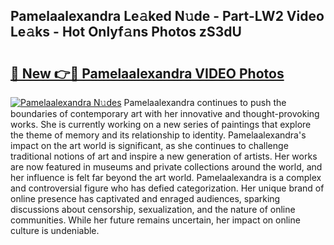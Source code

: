 ## Pamelaalexandra Le𝚊ked N𝚞de - Part-LW2 Video Le𝚊ks - Hot Onlyf𝚊ns Photos zS3dU

# <h2><a href="http://ab17557.deff.icu/?id=Pamelaalexandra">🔗 New 👉🔴 Pamelaalexandra VIDEO Photos</a></h2>

[![Pamelaalexandra N𝚞des](https://i.imgur.com/rIISA9y.gif)](http://ab17557.deff.icu/?id=Pamelaalexandra)
Pamelaalexandra continues to push the boundaries of contemporary art with her innovative and thought-provoking works. She is currently working on a new series of paintings that explore the theme of memory and its relationship to identity. Pamelaalexandra's impact on the art world is significant, as she continues to challenge traditional notions of art and inspire a new generation of artists. Her works are now featured in museums and private collections around the world, and her influence is felt far beyond the art world. Pamelaalexandra is a complex and controversial figure who has defied categorization. Her unique brand of online presence has captivated and enraged audiences, sparking discussions about censorship, sexualization, and the nature of online communities. While her future remains uncertain, her impact on online culture is undeniable.
